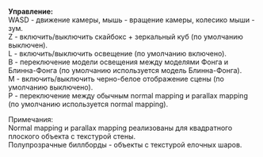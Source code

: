 **Управление:**  
WASD - движение камеры, мышь - вращение камеры, колесико мыши - зум.  
Z - включить/выключить скайбокс + зеркальный куб (по умолчанию выключен).  
L - включить/выключить освещение (по умолчанию включено).  
B - переключение модели освещения между моделями Фонга и Блинна-Фонга (по умолчанию используется модель Блинна-Фонга).   
M - включить/выключить черно-белое отображение сцены (по умолчанию выключено).  
P - переключение между обычным normal mapping и parallax mapping (по умолчанию используется normal mapping).  
  
Примечания:  
Normal mapping и parallax mapping реализованы для квадратного плоского объекта с текстурой стены.  
Полупрозрачные биллборды - объекты с текстурой елочных шаров.
